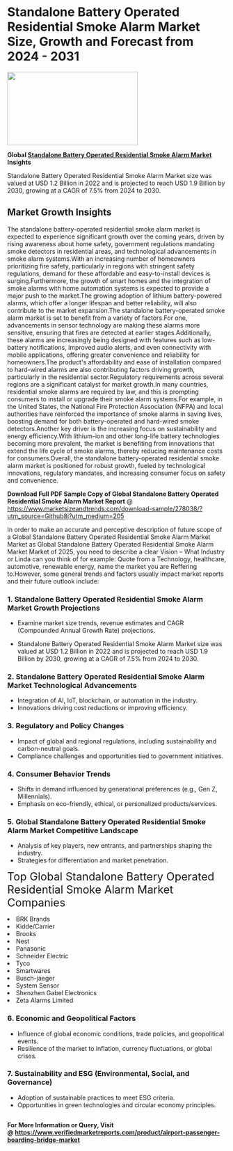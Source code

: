 <H1>Standalone Battery Operated Residential Smoke Alarm Market Size, Growth and Forecast from 2024 - 2031</H1><img class="aligncenter size-medium wp-image-584254" src="https://thirdeyenews.in/wp-content/uploads/2024/09/Global-Market-Research-300x168.jpeg" alt="" width="300" height="168" /><p><strong>Global&nbsp;<a href="https://www.marketsizeandtrends.com/download-sample/278038/?utm_source=Github8j?utm_medium=205">Standalone Battery Operated Residential Smoke Alarm Market</a> Insights</strong></p><p>Standalone Battery Operated Residential Smoke Alarm Market size was valued at USD 1.2 Billion in 2022 and is projected to reach USD 1.9 Billion by 2030, growing at a CAGR of 7.5% from 2024 to 2030.</p><p><h2>Market Growth Insights</h2> The standalone battery-operated residential smoke alarm market is expected to experience significant growth over the coming years, driven by rising awareness about home safety, government regulations mandating smoke detectors in residential areas, and technological advancements in smoke alarm systems.With an increasing number of homeowners prioritizing fire safety, particularly in regions with stringent safety regulations, demand for these affordable and easy-to-install devices is surging.Furthermore, the growth of smart homes and the integration of smoke alarms with home automation systems is expected to provide a major push to the market.The growing adoption of lithium battery-powered alarms, which offer a longer lifespan and better reliability, will also contribute to the market expansion.The standalone battery-operated smoke alarm market is set to benefit from a variety of factors.For one, advancements in sensor technology are making these alarms more sensitive, ensuring that fires are detected at earlier stages.Additionally, these alarms are increasingly being designed with features such as low-battery notifications, improved audio alerts, and even connectivity with mobile applications, offering greater convenience and reliability for homeowners.The product's affordability and ease of installation compared to hard-wired alarms are also contributing factors driving growth, particularly in the residential sector.Regulatory requirements across several regions are a significant catalyst for market growth.In many countries, residential smoke alarms are required by law, and this is prompting consumers to install or upgrade their smoke alarm systems.For example, in the United States, the National Fire Protection Association (NFPA) and local authorities have reinforced the importance of smoke alarms in saving lives, boosting demand for both battery-operated and hard-wired smoke detectors.Another key driver is the increasing focus on sustainability and energy efficiency.With lithium-ion and other long-life battery technologies becoming more prevalent, the market is benefiting from innovations that extend the life cycle of smoke alarms, thereby reducing maintenance costs for consumers.Overall, the standalone battery-operated residential smoke alarm market is positioned for robust growth, fueled by technological innovations, regulatory mandates, and increasing consumer focus on safety and convenience.<p><span class=""><strong>Download Full PDF Sample Copy of Global Standalone Battery Operated Residential Smoke Alarm Market Report</strong> @ <a href="https://www.marketsizeandtrends.com/download-sample/278038/?utm_source=Github8j?utm_medium=205" target="_blank">https://www.marketsizeandtrends.com/download-sample/278038/?utm_source=Github8j?utm_medium=205</a></span></p><p>In order to make an accurate and perceptive description of future scope of a Global&nbsp;Standalone Battery Operated Residential Smoke Alarm Market Market as Global&nbsp;Standalone Battery Operated Residential Smoke Alarm Market Market of 2025, you need to describe a clear Vision &ndash; What Industry or Linda can you think of for example: Quote from a Technology, healthcare, automotive, renewable energy, name the market you are Reffering to.However, some general trends and factors usually impact market reports and their future outlook include:</p><h3>1.&nbsp;<strong>Standalone Battery Operated Residential Smoke Alarm Market Growth Projections</strong></h3><ul><li>Examine market size trends, revenue estimates and CAGR (Compounded Annual Growth Rate) projections.</li><li><p>Standalone Battery Operated Residential Smoke Alarm Market size was valued at USD 1.2 Billion in 2022 and is projected to reach USD 1.9 Billion by 2030, growing at a CAGR of 7.5% from 2024 to 2030.</p></li></ul><h3>2.&nbsp;<strong>Standalone Battery Operated Residential Smoke Alarm Market Technological Advancements</strong></h3><ul><li>Integration of AI, IoT, blockchain, or automation in the industry.</li><li>Innovations driving cost reductions or improving efficiency.</li></ul><h3>3.&nbsp;<strong>Regulatory and Policy Changes</strong></h3><ul><li>Impact of global and regional regulations, including sustainability and carbon-neutral goals.</li><li>Compliance challenges and opportunities tied to government initiatives.</li></ul><h3>4.&nbsp;<strong>Consumer Behavior Trends</strong></h3><ul><li>Shifts in demand influenced by generational preferences (e.g., Gen Z, Millennials).</li><li>Emphasis on eco-friendly, ethical, or personalized products/services.</li></ul><h3>5.&nbsp;<strong>Global Standalone Battery Operated Residential Smoke Alarm Market Competitive Landscape</strong></h3><ul><li>Analysis of key players, new entrants, and partnerships shaping the industry.</li><li>Strategies for differentiation and market penetration.</li></ul><p data-pm-slice="1 1 []"><span style="color: inherit; font-family: inherit; font-size: 25px;">Top Global Standalone Battery Operated Residential Smoke Alarm Market Companies</span></p><div class="" data-test-id=""><p><li>BRK Brands</li><li> Kidde/Carrier</li><li> Brooks</li><li> Nest</li><li> Panasonic</li><li> Schneider Electric</li><li> Tyco</li><li> Smartwares</li><li> Busch-jaeger</li><li> System Sensor</li><li> Shenzhen Gabel Electronics</li><li> Zeta Alarms Limited</li></p></div><h3>6.&nbsp;<strong>Economic and Geopolitical Factors</strong></h3><ul><li>Influence of global economic conditions, trade policies, and geopolitical events.</li><li>Resilience of the market to inflation, currency fluctuations, or global crises.</li></ul><h3>7.&nbsp;<strong>Sustainability and ESG (Environmental, Social, and Governance)</strong></h3><ul><li>Adoption of sustainable practices to meet ESG criteria.</li><li>Opportunities in green technologies and circular economy principles.</li></ul><h2><strong style="font-size: 14px;">For More Information or Query, Visit @&nbsp;</strong><a style="background-color: #ffffff; font-size: 14px;" href="https://www.marketsizeandtrends.com/report/standalone-battery-operated-residential-smoke-alarm-market/" target="_blank">https://www.verifiedmarketreports.com/product/airport-passenger-boarding-bridge-market</a></h2>